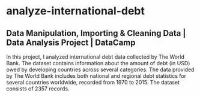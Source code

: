 # analyze-international-debt
## Data Manipulation, Importing &amp; Cleaning Data | Data Analysis Project | DataCamp

In this project, I analyzed international debt data collected by The World Bank. The dataset contains information about the amount of debt (in USD) owed by developing countries across several categories. The data provided by The World Bank includes both national and regional debt statistics for several countries worldwide, recorded from 1970 to 2015. The dataset consists of 2357 records.
